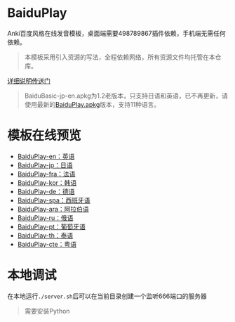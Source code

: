 # BaiduPlay

Anki百度风格在线发音模板，桌面端需要498789867插件依赖，手机端无需任何依赖。

> 本模板采用引入资源的写法，全程依赖网络，所有资源文件均托管在本仓库。

[详细说明传送门](https://zhuanlan.zhihu.com/p/24888978)

> BaiduBasic-jp-en.apkg为1.2老版本，只支持日语和英语，已不再更新，请使用最新的[BaiduPlay.apkg](https://raw.githubusercontent.com/ecator/anki-theme-basic-baidu-jp-en/master/BaiduPlay.apkg)版本，支持11种语言。

# 模板在线预览

- [BaiduPlay-en：英语](http://ecator.github.io/anki-theme-basic-baidu-jp-en/demo/en.html)
- [BaiduPlay-jp：日语](http://ecator.github.io/anki-theme-basic-baidu-jp-en/demo/jp.html)
- [BaiduPlay-fra：法语](http://ecator.github.io/anki-theme-basic-baidu-jp-en/demo/fra.html)
- [BaiduPlay-kor：韩语](http://ecator.github.io/anki-theme-basic-baidu-jp-en/demo/kor.html)
- [BaiduPlay-de：德语](http://ecator.github.io/anki-theme-basic-baidu-jp-en/demo/de.html)
- [BaiduPlay-spa：西班牙语](http://ecator.github.io/anki-theme-basic-baidu-jp-en/demo/spa.html)
- [BaiduPlay-ara：阿拉伯语](http://ecator.github.io/anki-theme-basic-baidu-jp-en/demo/ara.html)
- [BaiduPlay-ru：俄语](http://ecator.github.io/anki-theme-basic-baidu-jp-en/demo/ru.html)
- [BaiduPlay-pt：葡萄牙语](http://ecator.github.io/anki-theme-basic-baidu-jp-en/demo/pt.html)
- [BaiduPlay-th：泰语](http://ecator.github.io/anki-theme-basic-baidu-jp-en/demo/th.html)
- [BaiduPlay-cte：粤语](http://ecator.github.io/anki-theme-basic-baidu-jp-en/demo/cte.html)

# 本地调试

在本地运行`./server.sh`后可以在当前目录创建一个监听666端口的服务器

> 需要安装Python